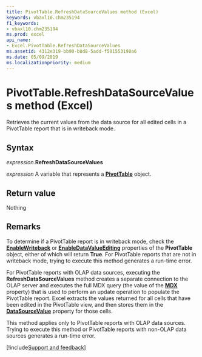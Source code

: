```yaml
---
title: PivotTable.RefreshDataSourceValues method (Excel)
keywords: vbaxl10.chm235194
f1_keywords:
- vbaxl10.chm235194
ms.prod: excel
api_name:
- Excel.PivotTable.RefreshDataSourceValues
ms.assetid: 4312e319-bb90-b8d8-5add-f501553198a6
ms.date: 05/09/2019
ms.localizationpriority: medium
---
```



# PivotTable.RefreshDataSourceValues method (Excel)

Retrieves the current values from the data source for all edited cells in a PivotTable report that is in writeback mode.


## Syntax

_expression_.**RefreshDataSourceValues**

_expression_ A variable that represents a **[PivotTable](Excel.PivotTable.md)** object.


## Return value

Nothing


## Remarks

To determine if a PivotTable report is in writeback mode, check the **[EnableWriteback](Excel.PivotTable.EnableWriteback.md)** or **[EnableDataValueEditing](Excel.PivotTable.EnableDataValueEditing.md)** properties of the **PivotTable** object, either of which will return **True**. For PivotTable reports that are not in writeback mode, trying to execute this method generates a run-time error.

For PivotTable reports with OLAP data sources, executing the **RefreshDataSourceValues** method creates a separate connection to the OLAP server and executes the full MDX query (the value of the **[MDX](Excel.PivotTable.MDX.md)** property) that is used to perform an update operation to populate the PivotTable report. Excel extracts the values returned for all cells that have been edited in the PivotTable view, and then stores them in the **[DataSourceValue](Excel.PivotCell.DataSourceValue.md)** property for those cells.

This method applies only to PivotTable reports with OLAP data sources. Trying to execute this method or PivotTable reports with non-OLAP data sources generates a run-time error.




[!include[Support and feedback](~/includes/feedback-boilerplate.md)]